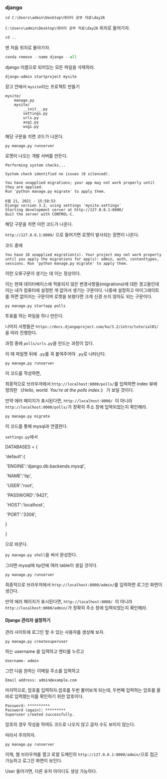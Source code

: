 ### django 

```python
cd C:\Users\admin\Desktop\데이터 공부 자료\day26
```

`C:\Users\admin\Desktop\데이터 공부 자료\day26` 위치로 들어가자.



```python
cd ..
```

맨 처음 위치로 돌아가자.



```python
conda remove --name django --all
```

django 이름으로 되어있는 모든 파일을 삭제하라.



```django
django-admin startproject mysite
```

장고 안에서 `mysite`라는 프로젝트 만들기

```django
mysite/
    manage.py
    mysite/
        __init__.py
        settings.py
        urls.py
        asgi.py
        wsgi.py
```

해당 구문을 치면 코드가 나온다.



```django
py manage.py runserver
```

로켓이 나오는 개발 서버를 만든다.

```django
Performing system checks...

System check identified no issues (0 silenced).

You have unapplied migrations; your app may not work properly until they are applied.
Run 'python manage.py migrate' to apply them.

6월 21, 2021 - 15:50:53
Django version 3.2, using settings 'mysite.settings'
Starting development server at http://127.0.0.1:8000/
Quit the server with CONTROL-C.
```

해당 구문을 치면 이런 코드가 나온다.

`http://127.0.0.1:8000/` 으로 들어가면 로켓이 발사되는 장면이 나온다.

코드 중에

`You have 18 unapplied migration(s). Your project may not work properly until you apply the migrations for app(s): admin, auth, contenttypes, sessions.
Run 'python manage.py migrate' to apply them.`

이런 오류구문이 생기는 데 이는 정상이다.

이는 현재 데이터베이스에 적용되지 않은 변경사항들(migrations)에 대한 경고들인데 이는 내가 컴퓨터에 설정한 게 없어서 생기는 구문이다. 나중에 설정하고 마이그레이트를 하면 없어지는 구문이며 로켓을 보왔다면 크게 신경 쓰지 않아도 되는 구문이다.



```
py manage.py startapp polls
```

투표를 하는 파일을 하나 만든다.

나머지 사항들은 `https://docs.djangoproject.com/ko/3.2/intro/tutorial01/`을 따라 진행한다.

과정 중에 `polls/urls.py`을 만드는 과정이 있다.

이 때 파일명 뒤에  `.py`를 꼭 붙여주어야 `.py`로 나타난다.

```django
py manage.py runserver
```

이 코드를 작성하면,

최종적으로 브라우저에서 `http://localhost:8000/polls/`를 입력하면 index 뷰에 정의한 《*Hello, world. You’re at the polls index.*》 가 보일 것이다.

만약 에러 페이지가 표시된다면, `http://localhost:8000/ `이 아니라 `http://localhost:8000/polls/`가 정확히 주소 창에 입력되었는지 확인해라.



```django
py manage.py migrate
```

이 코드를 통해 mysql과 연결한다.

`settings.py`에서 

DATABASES = {

  'default':{

​    'ENGINE':'django.db.backends.mysql',

​    'NAME':'tip',

​    'USER':'root',

​    'PASSWORD':'9421',

​    'HOST':'localhost',

​    'PORT':'3306',

   }

}

으로 바꾼다.

`py manage.py shell`을 써서 완성한다.

그러면 mysql에 tip안에 여러 table이 생길 것이다.



```django
py manage.py runserver
```

최종적으로 브라우저에서 `http://localhost:8000/admin/`를 입력하면 로그인 화면이 생긴다.

만약 에러 페이지가 표시된다면, `http://localhost:8000/ `이 아니라 `http://localhost:8000/admin/`가 정확히 주소 창에 입력되었는지 확인해라.



#### Django 관리자 설정하기

관리 사이트에 로그인 할 수 있는 사용자를 생성해 보자.

```django
py manage.py createsuperuser
```

하는 username 을 입력하고 엔터를 누르고

```dj
Username: admin
```

그런 다음 원하는 이메일 주소를 입력하고

```django
Email address: admin@example.com
```

마지막으로, 암호를 입력하자.암호를 두번 물어보게 되는데, 두번째 입력하는 암호를 올바로 입력했는지를 확인하기 위한 암호이다.

```django
Password: **********
Password (again): *********
Superuser created successfully.
```

암호의 경우 작성을 하여도 코드로 나오지 않고 글자 수도 보이지 않는다.

따라서 주의하자.

```django
py manage.py runserver
```

이제, 웹 브라우져를 열고 로컬 도메인의  `http://127.0.0.1:8000/admin/`으로 접근 가능하고 로그인 화면이 보인다.

User 들어가면, 다른 유저 아이디도 생성 가능하다.
